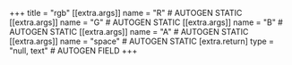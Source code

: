 +++
title = "rgb"
[[extra.args]]
name = "R" # AUTOGEN STATIC
[[extra.args]]
name = "G" # AUTOGEN STATIC
[[extra.args]]
name = "B" # AUTOGEN STATIC
[[extra.args]]
name = "A" # AUTOGEN STATIC
[[extra.args]]
name = "space" # AUTOGEN STATIC
[extra.return]
type = "null, text" # AUTOGEN FIELD
+++